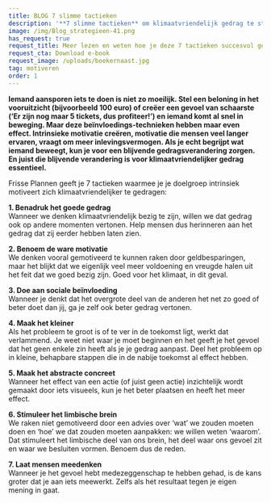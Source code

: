 ```yaml
---
title: BLOG 7 slimme tactieken
description: '**7 slimme tactieken** om klimaatvriendelijk gedrag te stimuleren'
image: /img/Blog_strategieen-41.png
has_request: true
request_title: Meer lezen en weten hoe je deze 7 tactieken succesvol gebruikt in je communicatie?
request_cta: Download e-book
request_image: /uploads/boekernaast.jpg
tag: motiveren
order: 1
---
```


**Iemand aansporen iets te doen is niet zo moeilijk. Stel een beloning in het vooruitzicht (bijvoorbeeld 100 euro) of cre&euml;er een gevoel van schaarste (‘Er zijn nog maar 5 tickets, dus profiteer\!’) en iemand komt al snel in beweging. Maar deze be&iuml;nvloedings-technieken hebben maar even effect. Intrinsieke motivatie cre&euml;ren, motivatie die mensen veel langer ervaren, vraagt om meer inlevingsvermogen. Als je echt begrijpt wat iemand beweegt, kun je voor een blijvende gedragsverandering zorgen. En juist die blijvende verandering is voor klimaatvriendelijker gedrag essentieel.**

Frisse Plannen geeft je 7 tactieken waarmee je je doelgroep intrinsiek motiveert zich klimaatvriendelijker te gedragen:

**1\. Benadruk het goede gedrag**<br>Wanneer we denken klimaatvriendelijk bezig te zijn, willen we dat gedrag ook op andere momenten vertonen. Help mensen dus herinneren aan het gedrag dat zij eerder hebben laten zien.

**2\. Benoem de ware motivatie**<br>We denken vooral gemotiveerd te kunnen raken door geldbesparingen, maar het blijkt dat we eigenlijk veel meer voldoening en vreugde halen uit het feit dat we goed bezig zijn. Goed voor het klimaat, in dit geval.

**3\. Doe aan sociale be&iuml;nvloeding**<br>Wanneer je denkt dat het overgrote deel van de anderen het net zo goed of beter doet dan jij, ga je zelf ook beter gedrag vertonen.

**4\. Maak het kleiner**<br>Als het probleem te groot is of te ver in de toekomst ligt, werkt dat verlammend. Je weet niet waar je moet beginnen en het geeft je het gevoel dat het geen enkele zin heeft als je je gedrag aanpast. Deel het probleem op in kleine, behapbare stappen die in de nabije toekomst al effect hebben.

**5\. Maak het abstracte concreet**<br>Wanneer het effect van een actie (of juist geen actie) inzichtelijk wordt gemaakt door iets visueels, kun je het beter plaatsen en heeft het meer effect.

**6\. Stimuleer het limbische brein**<br>We raken niet gemotiveerd door een advies over ‘wat’ we zouden moeten doen en ‘hoe’ we dat zouden moeten aanpakken: we willen weten ‘waarom’. Dat stimuleert het limbische deel van ons brein, het deel waar ons gevoel zit en waar we besluiten vormen. Benoem dus de reden.

**7\. Laat mensen meedenken**<br>Wanneer je het gevoel hebt medezeggenschap te hebben gehad, is de kans groter dat je aan iets meewerkt. Zelfs als het resultaat tegen je eigen mening in gaat.